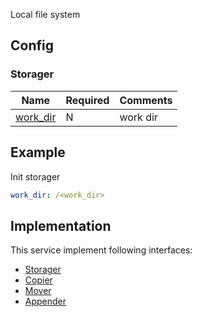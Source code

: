 Local file system

## Config

### Storager

| Name | Required | Comments |
| ---- | -------- | -------- |
| [work_dir](go-storage/pairs/work_dir.md) | N | work dir |

## Example

Init storager

```yaml
work_dir: /<work_dir>
```

## Implementation

This service implement following interfaces:

- [Storager](../operations/storager/index.md)
- [Copier](../operations/copy.md)
- [Mover](../operations/move.md)
- [Appender](../operations/appender/index.md)
